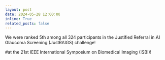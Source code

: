 ```yaml
---
layout: post
date: 2024-05-28 12:00:00
inline: True
related_posts: false
---
```

We were ranked 5th among all 324 participants in the Justified Referral in AI Glaucoma Screening (JustRAIGS) challenge!


#at the 21st IEEE International Symposium on Biomedical Imaging (ISBI)!
